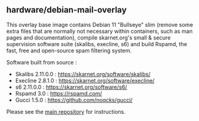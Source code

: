 ## hardware/debian-mail-overlay

This overlay base image contains Debian 11 "Bullseye" slim (remove some extra files that are normally not necessary within containers, such as man pages and documentation), compile skarnet.org's small & secure supervision software suite (skalibs, execline, s6) and build Rspamd, the fast, free and open-source spam filtering system.

Software built from source :

* Skalibs 2.11.0.0 : <https://skarnet.org/software/skalibs/>
* Execline 2.8.1.0 : <https://skarnet.org/software/execline/>
* s6 2.11.0.0 : <https://skarnet.org/software/s6/>
* Rspamd 3.0 : <https://rspamd.com/>
* Gucci 1.5.0 : <https://github.com/noqcks/gucci/>

Please see the [main repository](https://github.com/mailserver2/mailserver) for instructions.
